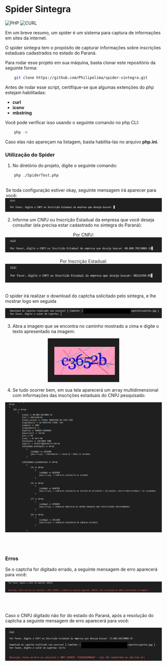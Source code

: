 # Spider Sintegra

![PHP](https://img.shields.io/static/v1?label=PHP&labelColor=07a0f8&message=8.2.12+CLI&color=000000&logo=PHP&logoColor=ffffff&style=flat-square)
![CURL](https://img.shields.io/static/v1?label=CURL&labelColor=eb3c3c&message=+&color=000000&logo=CURL&logoColor=ffffff&style=flat-square)

Em um breve resumo, um spider é um sistema para captura de informações em sites da internet.

O spider sintegra tem o propósito de capturar informações sobre inscrições estaduais cadastrados no estado do Paraná.

Para rodar esse projeto em sua máquina, basta clonar este repositório da seguinte forma: 

~~~bash
    git clone https://github.com/Philipelima/spider-sintegra.git
~~~


Antes de rodar esse script, certifique-se que algumas extenções do php estejam habilitadas:

 * <b>curl</b>
 * <b>iconv</b>
 * <b>mbstring</b>

Você pode verificar isso usando o seguinte comando no php CLI:

~~~bash
    php -m
~~~

Caso elas não apareçam na listagem, basta habilita-las no arquivo <b>php.ini</b>.

### Utilização do Spider


1. No diretório do projeto, digite o seguinte comando: 

~~~bash
    php ./SpiderTest.php
~~~


<br>

<legend>Se toda configuração estiver okay, seguinte mensagem irá aparecer para você:</legend>
<img src="./.github/message_1.png" alt="Digite o cnpj">

<br>

2. Informe um CNPJ ou Inscrição Estadual da empresa que você deseja consultar (ela precisa estar cadastrado no sintegra do Paraná):
<center>
<legend>Por CNPJ:</legend>
    <img src="./.github/message_2.png" alt="Digite o cnpj">
</center>
<br>
<center>
<legend>Por Inscrição Estadual:</legend>
<img src="./.github/message_2_ie.png" alt="Digite o cnpj">
</center>
<br>

O spider irá realizar o download do captcha solicitado pelo sintegra, e lhe mostrar logo em seguida

<img src="./.github/message_3.png" alt="Digite o cnpj">

<br>

3. Abra a imagem que se encontra no caminho mostrado a cima e digite o texto apresentado na imagem:

<center>
    <img src="./.github/captcha_exemple.png" alt="Digite o cnpj">
</center>

4. Se tudo ocorrer bem, em sua tela aparecerá um array multidimensional com informações das inscrições estaduais do CNPJ pesquisado:

<center>
    <img src="./.github/resultado_consulta.png" alt="Digite o cnpj">
</center>


<br><br>

### Erros

Se o captcha for digitado errado, a seguinte mensagem de erro aparecerá para você:

<center>
    <img src="./.github/captcha_error.png" alt="Digite o cnpj">
</center>

<br><br>

Caso o CNPJ digitado não for do estado do Paraná, após a resolução do captcha a seguinte mensagem de erro aparecerá para você:


<center>
    <img src="./.github/error_cnpj_nao_cadastrado.png" alt="Digite o cnpj">
</center>